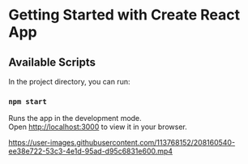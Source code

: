 # Getting Started with Create React App

## Available Scripts

In the project directory, you can run:

### `npm start`

Runs the app in the development mode.\
Open [http://localhost:3000](http://localhost:3000) to view it in your browser.




https://user-images.githubusercontent.com/113768152/208160540-ee38e722-53c3-4e1d-95ad-d95c6831e600.mp4
